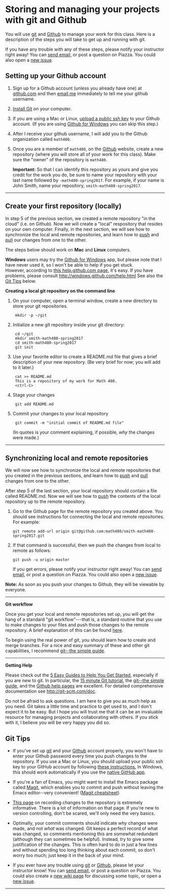 # Storing and managing your projects with git and Github

You will use [git][] and [Github][] to manage your work for this class.
Here is a description of the steps you will take to get up and running
with git.

If you have any trouble with any of these steps, please notify your
instructor right away!
You can [send email](mailto:williamdemeo@gmail.com), or post a question on Piazza.
You could also open a [new issue](https://github.com/math480/math480-spring2017/issues/new).


## Setting up your Github account

1. Sign up for a Github account (unless you already have one)
   at [github.com](https://github.com) and then 
   [email me](mailto:williamdemeo@gmail.com) immediately 
   to tell me your github username. 

2.  [Install Git](https://help.github.com/articles/set-up-git) on your computer.  

3.  If you are using a Mac or Linux, 
	[upload a public ssh key](https://help.github.com/articles/generating-ssh-keys)
    to your Github account. (If you are using [Github for Windows][] 
	you can skip this step.)

4. After I receive your github username, I will add you to 
   the Github organization called `math480`.

5. Once you are a member of `math480`, on the [Github][] website, 
   create a new repository (where you will store all of your work for
   this class).  Make sure the "owner" of the repository is `math480`. 
   
   **Important:** So that I can identify this
   repository as yours and give you credit for the work you do, be sure to name
   your repository with your last name followed by `-math480-spring2017`.
   For example, if your name is John Smith, name your repository, `smith-math480-spring2017`.

   
--------------------------------------

## Create your first repository (locally)

In step 5 of the previous section, we created a remote repository
"in the cloud" (i.e. on Github).
Now we will create a "local" respository that resides on your own computer.
Finally, in the next section, we will see how to synchronize the local
and remote repositories, and learn how to [push][] and [pull][]
our changes from one to the other.

The steps below should work on **Mac** and **Linux** computers.

**Windows** users may try the
[Github for Windows][] app, but please note that 
I have never used it, so I won't be able to help if you get stuck.  
However, according to [this help.github.com page][], it's easy. 
If you have problems, please consult http://windows.github.com/help.html
See also the [Git Tips](#git-tips) below.


**Creating a local git repository on the command line**

1. On your computer, open a terminal window, create a new directory to store
   your git repositories.
	
        mkdir -p ~/git

2. Initialize a new git repository inside your git directory:


		cd ~/git
		mkdir smith-math480-spring2017
		cd smith-math480-spring2017
		git init
		
3. Use your favorite editor to create a README.md file that gives a brief 
   description of your new repository. (Be very brief for now; you will add to it
   later.)
   
        cat >> README.md
		This is a repository of my work for Math 480.
		<ctrl-C>

4. Stage your changes

		git add README.md
		
5. Commit your changes to your local repository

		git commit -m "initial commit of README.md file"
		
    (In quotes is your comment explaining, if possible, *why* the
    changes were made.)
	
---------------
## Synchronizing local and remote repositories
We will now see how to synchronize the local
and remote repositories that you created in the previous sections, 
and learn how to [push][] and [pull][]
changes from one to the other.

After step 5 of the last section, your local repository should contain
a file called README.md.  Now we will see how to 
[push][] the contents of the local repository up to the remote repository.

1.  Go to the Github page for the remote repository you created
    above.  You should see instructions for connecting the local and
    remote repositories.  For example:
	
	    git remote add-url origin git@github.com:math480/smith-math480-spring2017.git
   
2.  If that command is successful, then we push the changes from local
    to remote as follows:

        git push -u origin master

    If you get errors, please notify your instructor right away!
	You can [send email](mailto:williamdemeo@gmail.com), or post a question on Piazza.
	You could also open a [new issue](https://github.com/math480/math480-spring2017/issues/new).
	
**Note:** As soon as you push your changes to Github, they will be viewable by everyone.
	
--------------------------------------

**Git workflow**

Once you get your local and remote repositories set up, you will get
the hang of a standard "git workflow"---that is, a standard routine
that you use to make changes to your files and push those changes to
the remote repository. A brief explanation of this can be 
found [here](https://github.com/williamdemeo/utils/tree/master/git-init-and-workflow).

To begin using the real power of git, you should learn how to create
and merge branches.  For a nice and easy summary of these and other git
capabilities, I recommend [git--the simple guide](http://rogerdudler.github.io/git-guide/).

---------------------------------------

**Getting Help**

Please check out the
[5 Easy Guides to Help You Get Started](http://cjbrock.github.io/blog/2012/10/23/5-easy-guides-to-help-you-get-started-with-github/), especially if you are new to git.
In particular, the [15 minute Git tutorial][], the
[git--the simple guide][], and the [Github help pages][] are excellent.
For detailed comprehensive documentation see http://git-scm.com/doc.  
   
Do not be afraid to ask questions.  I am here to give you as much help as you
need.  Git takes a little time and practice 
to get used to, and I don't expect it to be easy. But I hope you will 
trust me that it can be an invaluable resource for managing projects and
collaborating with others.  If you stick with it, I believe you will be very
happy you did so. 

## Git Tips
+ If you've set up [git][] and your [Github][] account properly, you won't have to enter
  your Github password every time you push changes to the repository. If you use a 
  Mac or Linux, you should upload your public ssh key to your GitHub
  account by following
  [these instructions.](https://help.github.com/articles/generating-ssh-keys) In
  Windows, this should work automatically if you use the
  [native GitHub app](https://github-windows.s3.amazonaws.com/GitHubSetup.exe).

+ If you're a fan of Emacs, you might want to install the Emacs package called
  [Magit][], which enables you to commit and push without leaving the Emacs
  editor--very convenient!  ([Magit cheatsheet](http://daemianmack.com/magit-cheatsheet.html))
	
+ [This page][] on recording changes to the repository is extremely informative.
  There is a lot of information on that page.  If you're new to version
  controlling, don't be scared, we'll only need the very basics.
	
+ Optimally, your commit comments should indicate *why* changes were made, 
  and not *what* was changed. Git keeps a perfect record of what was changed, so
  comments mentioning this are somewhat redundant (although they can sometimes be
  helpful).  Instead, try to give some justification of the changes.
  This is often hard to do in just a few lines and without spending too
  long thinking about each commit, so don't worry too much; just
  keep it in the back of your mind.

+ If you ever have any trouble using [git][] or [Github][], please let your instructor know!
  You can [send email](mailto:williamdemeo@gmail.com), or post a question on Piazza.
  You could also create a [new wiki page](https://github.com/math480/math480-spring2017/wiki)
  for discussing some topic, or open a 
  [new issue](https://github.com/math480/math480-spring2017/issues/new).

--------------------------------------

[upload a public ssh key]: https://help.github.com/articles/generating-ssh-keys
[Clone]: http://git-scm.com/book/en/Git-Basics-Getting-a-Git-Repository#Cloning-an-Existing-Repository
[clone]: http://git-scm.com/book/en/Git-Basics-Getting-a-Git-Repository#Cloning-an-Existing-Repository
[Github]: https://github.com
[install Git]: https://help.github.com/articles/set-up-git
[Fork]: https://help.github.com/articles/fork-a-repo
[fork]: https://help.github.com/articles/fork-a-repo
[pull]: https://help.github.com/articles/using-pull-requests
[forks]: https://help.github.com/articles/fork-a-repo
[pull requests]: https://help.github.com/articles/using-pull-requests
[Commit]: http://git-scm.com/book/en/Git-Basics-Recording-Changes-to-the-Repository#Committing-Your-Changes
[commit]: http://git-scm.com/book/en/Git-Basics-Recording-Changes-to-the-Repository#Committing-Your-Changes
[Push]: https://help.github.com/articles/create-a-repo#step-3-push-your-commit
[push]: https://help.github.com/articles/create-a-repo#step-3-push-your-commit
[15 minute tutorial]: http://try.github.io/levels/1/challenges/1
[A Beginner's Guide to LaTeX]: http://www.cs.princeton.edu/courses/archive/spr10/cos433/Latex/latex-guide.pdf
[LaTeX Guide]: http://en.wikibooks.org/wiki/LaTeX
[Git--the simple guide]: http://rogerdudler.github.io/git-guide/
[Github help pages]: https://help.github.com/
[15 minute Git tutorial]: http://try.github.io/levels/1/challenges/1
[This page]: http://git-scm.com/book/ch2-2.html
[Magit]: http://magit.github.io/
[detexify]: http://detexify.kirelabs.org/classify.html
[Github for Windows]: https://help.github.com/articles/set-up-git#platform-windows
[this help.github.com page]: https://help.github.com/articles/adding-repositories-with-github-for-windows
[git]: https://git-scm.com/

